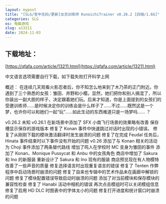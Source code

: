 ```yaml
---
layout: mypost
title: "[SLG/官中无码/更新]女忍训练师 KunoichiTrainer v0.26.2 [四端/1.6G]"
categories: SLG
os: 电脑游戏
slug: a13211
date: 2024-11-03
---
```


## 下载地址：

[https://qfafa.com/article/13211.html](https://qfafa.com/article/13211.html)

中文语言选项需要自行下载，如下载失败打开科学上网

概述：
在连续几天观看火影忍者后，你不知怎么地来到了木乃茶的正门附近。你遇到了三个熟悉的女孩：雏田、井野和小樱。显然，她们把你和别人搞混了，所以你装出一副大胆的样子，决定跟着她们玩。后来才知道，你是上面提到的女孩们的受邀训练师……是时候决定你的训练会是什么样子了……不过……既然这是一个梦，也许你可以和她们一起“玩”……如此生动的东西难道只是一场梦吗……
？

v0.26.2
未知
v0.26.1
在新场景中添加了 SFX
小南飞行场景的效果略有改善
保存槽显示保存的游戏版本
修复了 Konan 事件中快速跳过对话时出现的小错误。
修复了从刚刚下载的模块激活翻译时发生崩溃的问题
修复了在完成 Feudal 任务后，Hinata 事件结束时以下事件没有开始的问题
v0.26
添加了与 Konan 相关的活动
为 Choji 事件添加了两条替代路线
增加了鸣人在学校时 MC 变身为雏田的事件
添加了 Konan、Monique Pussycat 和 Anbu 中的女孩角色
商店中增加了 Sakura 和 Ino 的新服装
重新设计了 Sakura 和 Ino 现有的服装
商店预览现在有人物模特
改善了一些声音的质量
修复选择语言时出现重复语言的错误
修复了 Tenten 作弊程序中启动场景时崩溃的问题
修复了自来也专辑中的艺术作品未在画廊中解锁的问题
修复了模块配置错误导致启动时崩溃的问题
添加了对当前模块和保存模块的兼容性检查
修复了 Hanabi 活动中相机的错误
再次点击模组时可以关闭模​​组信息
修复了启用 HD DLC 时图表中的字体太小的问题
修复打开进度和统计窗口时崩溃的问题